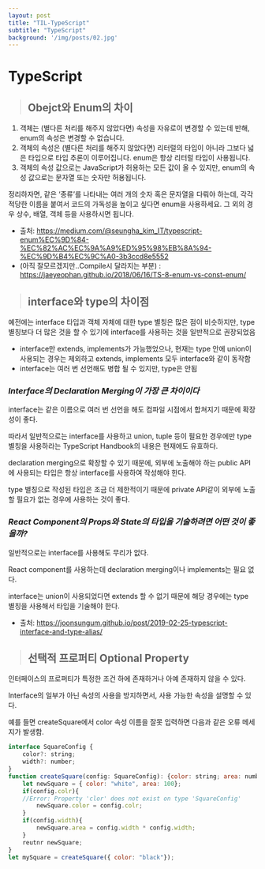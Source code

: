 ```yaml
---
layout: post
title: "TIL-TypeScript"
subtitle: "TypeScript"
background: '/img/posts/02.jpg'
---
```


# TypeScript

> ## Obejct와 Enum의 차이
1. 객체는 (별다른 처리를 해주지 않았다면) 속성을 자유로이 변경할 수 있는데 반해, enum의 속성은 변경할 수 없습니다.
2. 객체의 속성은 (별다른 처리를 해주지 않았다면) 리터럴의 타입이 아니라 그보다 넓은 타입으로 타입 추론이 이루어집니다. enum은 항상 리터럴 타입이 사용됩니다.
3. 객체의 속성 값으로는 JavaScript가 허용하는 모든 값이 올 수 있지만, enum의 속성 값으로는 문자열 또는 숫자만 허용됩니다.

정리하자면, 같은 ‘종류’를 나타내는 여러 개의 숫자 혹은 문자열을 다뤄야 하는데, 각각 적당한 이름을 붙여서 코드의 가독성을 높이고 싶다면 enum을 사용하세요. 그 외의 경우 상수, 배열, 객체 등을 사용하시면 됩니다.
- 출처: https://medium.com/@seungha_kim_IT/typescript-enum%EC%9D%84-%EC%82%AC%EC%9A%A9%ED%95%98%EB%8A%94-%EC%9D%B4%EC%9C%A0-3b3ccd8e5552
- (아직 잘모르겠지만..Compile시 달라지는 부분) : https://jaeyeophan.github.io/2018/06/16/TS-8-enum-vs-const-enum/

> ## interface와 type의 차이점
예전에는 interface 타입과 객체 자체에 대한 type 별칭은 많은 점이 비슷하지만, type 별칭보다 더 많은 것을 할 수 있기에 interface를 사용하는 것을 일반적으로 권장되었음
- interface만 extends, implements가 가능했었으나, 현재는 type 안에 union이 사용되는 경우는 제외하고 extends, implements 모두 interface와 같이 동작함
- interface는 여러 번 선언해도 병합 될 수 있지만, type은 안됨

### *Interface의 Declaration Merging이 가장 큰 차이이다*

interface는 같은 이름으로 여러 번 선언을 해도 컴파일 시점에서 합쳐지기 때문에 확장성이 좋다.

따라서 일반적으로는 interface를 사용하고 union, tuple 등이 필요한 경우에만 type 별칭을 사용하라는 TypeScript Handbook의 내용은 현재에도 유효하다.

declaration merging으로 확장할 수 있기 때문에, 외부에 노출해야 하는 public API에 사용되는 타입은 항상 interface를 사용하여 작성해야 한다.

type 별칭으로 작성된 타입은 조금 더 제한적이기 때문에 private API같이 외부에 노출할 필요가 없는 경우에 사용하는 것이 좋다.

### *React Component의 Props와 State의 타입을 기술하려면 어떤 것이 좋을까?*

일반적으로는 interface를 사용해도 무리가 없다.

React component를 사용하는데 declaration merging이나 implements는 필요 없다.

interface는 union이 사용되었다면 extends 할 수 없기 때문에 해당 경우에는 type 별칭을 사용해서 타입을 기술해야 한다.

- 출처: https://joonsungum.github.io/post/2019-02-25-typescript-interface-and-type-alias/

> ## 선택적 프로퍼티 Optional Property
인터페이스의 프로퍼티가 특정한 조건 하에 존재하거나 아예 존재하지 않을 수 있다.

Interface의 일부가 아닌 속성의 사용을 방지하면서, 사용 가능한 속성을 설명할 수 있다.

예를 들면 createSquare에서 color 속성 이름을 잘못 입력하면 다음과 같은 오류 메세지가 발생함.

```JAVASCRIPT
interface SquareConfig {
	color?: string;
	width?: number;
}
function createSquare(config: SquareConfig): {color: string; area: number){
	let newSquare = { color: "white", area: 100};
	if(config.colr){
    //Error: Property 'clor' does not exist on type 'SquareConfig'
		newSquare.color = config.colr;
	}
	if(config.width){
		newSquare.area = config.width * config.width;
	}
	reutnr newSquare;
}
let mySquare = createSquare({ color: "black"});
```